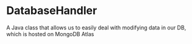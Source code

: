 # DatabaseHandler
A Java class that allows us to easily deal with modifying data in our DB, which is hosted on MongoDB Atlas
